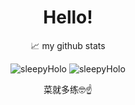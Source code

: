 <h1 align="center"> Hello! </h1>
<p align="center"> 📈 my github stats </p>
<p align="center"> 
    <img src="https://github-readme-stats.vercel.app/api?username=sleepyHolo&show_icons=true&theme=algolia" alt="sleepyHolo" >
    <img src="https://github-readme-stats.vercel.app/api/top-langs?username=sleepyHolo&show_icons=true&theme=algolia" alt="sleepyHolo" >
</p>
<p align="center"> 菜就多练🤓☝️ </p>
